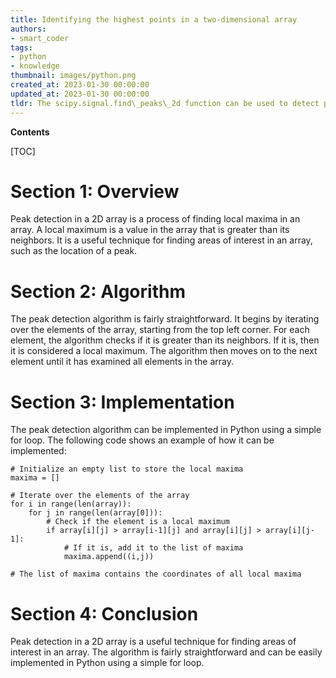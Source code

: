 ```yaml
---
title: Identifying the highest points in a two-dimensional array
authors:
- smart_coder
tags:
- python
- knowledge
thumbnail: images/python.png
created_at: 2023-01-30 00:00:00
updated_at: 2023-01-30 00:00:00
tldr: The scipy.signal.find\_peaks\_2d function can be used to detect peaks in a 2D array in Python.
---
```


**Contents**

[TOC]

# Section 1: Overview

Peak detection in a 2D array is a process of finding local maxima in an array. A local maximum is a value in the array that is greater than its neighbors. It is a useful technique for finding areas of interest in an array, such as the location of a peak. 

# Section 2: Algorithm

The peak detection algorithm is fairly straightforward. It begins by iterating over the elements of the array, starting from the top left corner. For each element, the algorithm checks if it is greater than its neighbors. If it is, then it is considered a local maximum. The algorithm then moves on to the next element until it has examined all elements in the array. 

# Section 3: Implementation

The peak detection algorithm can be implemented in Python using a simple for loop. The following code shows an example of how it can be implemented:

```
# Initialize an empty list to store the local maxima
maxima = []

# Iterate over the elements of the array
for i in range(len(array)):
    for j in range(len(array[0])):
        # Check if the element is a local maximum
        if array[i][j] > array[i-1][j] and array[i][j] > array[i][j-1]:
            # If it is, add it to the list of maxima
            maxima.append((i,j))

# The list of maxima contains the coordinates of all local maxima
```

# Section 4: Conclusion

Peak detection in a 2D array is a useful technique for finding areas of interest in an array. The algorithm is fairly straightforward and can be easily implemented in Python using a simple for loop.
